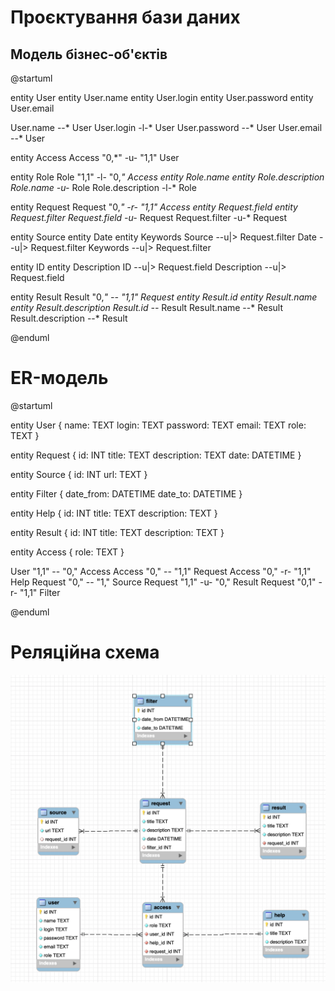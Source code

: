 # Проєктування бази даних

## Модель бізнес-об'єктів
@startuml

entity User
entity User.name
entity User.login
entity User.password
entity User.email

User.name --* User
User.login -l-* User
User.password --* User
User.email --* User

entity Access
Access "0,*" -u- "1,1" User

entity Role
Role "1,1" -l- "0,*" Access
entity Role.name
entity Role.description
Role.name -u-* Role
Role.description -l-* Role

entity Request
Request "0,*" -r- "1,1" Access
entity Request.field
entity Request.filter
Request.field -u-* Request
Request.filter -u-* Request

entity Source
entity Date
entity Keywords
Source --u|> Request.filter
Date --u|> Request.filter
Keywords --u|> Request.filter

entity ID
entity Description
ID --u|> Request.field
Description --u|> Request.field

entity Result
Result "0,*" -- "1,1" Request
entity Result.id
entity Result.name
entity Result.description
Result.id --* Result
Result.name --* Result
Result.description --* Result


@enduml

# ER-модель

@startuml

entity User { name: TEXT login: TEXT password: TEXT email: TEXT role: TEXT }

entity Request { id: INT title: TEXT description: TEXT date: DATETIME }

entity Source { id: INT url: TEXT }

entity Filter { date_from: DATETIME date_to: DATETIME }

entity Help { id: INT title: TEXT description: TEXT }

entity Result { id: INT title: TEXT description: TEXT }

entity Access { role: TEXT }

User "1,1" -- "0," Access Access "0," -- "1,1" Request Access "0," -r- "1,1" Help Request "0," -- "1," Source Request "1,1" -u- "0," Result Request "0,1" -r- "1,1" Filter

@enduml

# Реляційна схема

<img src="images/schema.png">